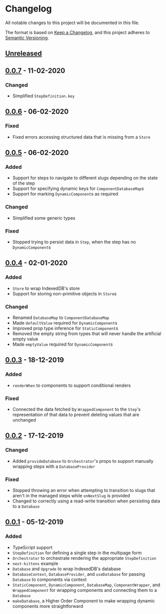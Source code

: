 # Changelog

All notable changes to this project will be documented in this file.

The format is based on [Keep a Changelog](https://keepachangelog.com/en/1.0.0/),
and this project adheres to
[Semantic Versioning](https://semver.org/spec/v2.0.0.html).

## [Unreleased]

## [0.0.7] - 11-02-2020

### Changed

- Simplified `StepDefinition.key`

## [0.0.6] - 06-02-2020

### Fixed

- Fixed errors accessing structured data that is missing from a `Store`

## [0.0.5] - 06-02-2020

### Added

- Support for steps to navigate to different slugs depending on the state of the
  step
- Support for specifying dynamic keys for `ComponentDatabaseMap`s
- Support for marking `DynamicComponent`s as required

### Changed

- Simplified some generic types

### Fixed

- Stopped trying to persist data in `Step`, when the step has no
  `DynamicComponent`s

## [0.0.4] - 02-01-2020

### Added

- `Store` to wrap IndexedDB's store
- Support for storing non-primitive objects in `Store`s

### Changed

- Renamed `DatabaseMap` to `ComponentDatabaseMap`
- Made `defaultValue` required for `DynamicComponent`s
- Improved prop type inference for `StaticComponent`s
- Removed the empty string from types that will never handle the artificial
  empty value
- Made `emptyValue` required for `DynamicComponent`s

## [0.0.3] - 18-12-2019

### Added

- `renderWhen` to components to support conditional renders

### Fixed

- Connected the data fetched by `WrappedComponent` to the `Step`'s
  representation of that data to prevent deleting values that are unchanged

## [0.0.2] - 17-12-2019

### Changed

- Added `provideDatabase` to `Orchestrator`'s props to support manually wrapping
  steps with a `DatabaseProvider`

### Fixed

- Stopped throwing an error when attempting to transition to slugs that aren't
  in the managed steps while `onNextSlug` is provided
- Changed to correctly using a read-write transition when persisting data to a
  `Database`

## [0.0.1] - 05-12-2019

### Added

- TypeScript support
- `StepDefinition` for defining a single step in the multipage form
- `Orchestrator` to orchestrate rendering the appropriate `StepDefinition`
- `next-kittens` example
- `Database` and `Upgrade` to wrap IndexedDB's database
- `DatabaseContext`, `DatabaseProvider`, and `useDatabase` for passing
  `Database` to components via context
- `StaticComponent`, `DynamicComponent`, `DatabaseMap`, `ComponentWrapper`, and
  `WrappedComponent` for wrapping components and connecting them to a `Database`
- `makeDatabase`, a Higher Order Component to make wrapping dynamic components
  more straightforward

[unreleased]: https://github.com/LBHackney-IT/remultiform/compare/v0.0.7...HEAD
[0.0.7]: https://github.com/LBHackney-IT/remultiform/compare/v0.0.6...v0.0.7
[0.0.6]: https://github.com/LBHackney-IT/remultiform/compare/v0.0.5...v0.0.6
[0.0.5]: https://github.com/LBHackney-IT/remultiform/compare/v0.0.4...v0.0.5
[0.0.4]: https://github.com/LBHackney-IT/remultiform/compare/v0.0.3...v0.0.4
[0.0.3]: https://github.com/LBHackney-IT/remultiform/compare/v0.0.2...v0.0.3
[0.0.2]: https://github.com/LBHackney-IT/remultiform/compare/v0.0.1...v0.0.2
[0.0.1]: https://github.com/LBHackney-IT/remultiform/releases/tag/v0.0.1

